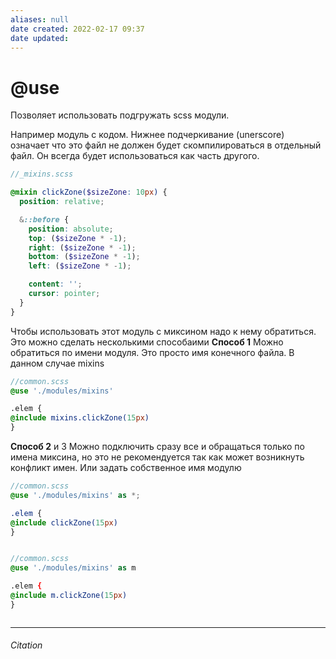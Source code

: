 ```yaml
---
aliases: null
date created: 2022-02-17 09:37
date updated:
---
```

# @use
Позволяет использовать подгружать scss модули.

Например модуль с кодом. Нижнее подчеркивание (unerscore) означает что это файл не должен будет скомпилироваться в отдельный файл. Он всегда будет использоваться как часть другого.

```scss
//_mixins.scss

@mixin clickZone($sizeZone: 10px) {
  position: relative;

  &::before {
    position: absolute;
    top: ($sizeZone * -1);
    right: ($sizeZone * -1);
    bottom: ($sizeZone * -1);
    left: ($sizeZone * -1);

    content: '';
    cursor: pointer;
  }
}


```

Чтобы использовать этот модуль с миксином надо к нему обратиться. Это можно сделать несколькими способаими
**Способ 1**
Можно обратиться по имени модуля. Это просто имя конечного файла. В данном случае mixins

```scss
//common.scss
@use './modules/mixins' 

.elem {
@include mixins.clickZone(15px)
}

```

**Способ 2** и 3
Можно подключить сразу все и обращаться только по имена миксина, но это не рекомендуется так как может возникнуть конфликт имен.
Или задать собственное имя модулю

```scss
//common.scss
@use './modules/mixins' as *;

.elem {
@include clickZone(15px)
}


//common.scss
@use './modules/mixins' as m

.elem {
@include m.clickZone(15px)
}



```


---

###### Citation

